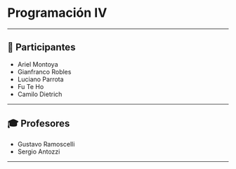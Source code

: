 # Programación IV
---

## 👥 Participantes

- Ariel Montoya  
- Gianfranco Robles  
- Luciano Parrota  
- Fu Te Ho
- Camilo Dietrich

---

## 🎓 Profesores

- Gustavo Ramoscelli  
- Sergio Antozzi  

---